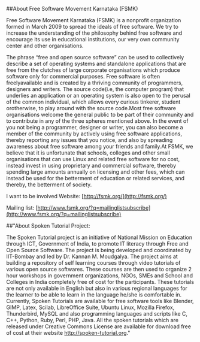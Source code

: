 ##About Free Software Movement Karnataka (FSMK)

Free Software Movement Karnataka (FSMK) is a non­profit organization
formed in March 2009 to spread the ideals of free software. We try to increase the understanding of the philosophy behind free software and encourage its use in educational institutions, our very own community center and other organisations.

The phrase “free and open source software” can be used to collectively describe a set of operating systems and standalone applications that are free from the clutches of large corporate organisations which produce software only for commercial purposes. Free software is often freelyavailable and is created by a thriving community of programmers, designers and writers. The source code(i.e, the computer program) that underlies an application or an operating system is also open to the perusal of the common individual, which allows every curious tinkerer, student orotherwise, to play around with the source code.Most free software organisations welcome the general public to be part of their community and to contribute in any of the three spheres mentioned above.  In the event of you not being a programmer, designer or writer, you can also become a member of the community by actively using free software applications, thereby reporting any issues that you notice, and also by spreading awareness about free software among your friends and family.At FSMK, we believe that it is unfortunate that schools, colleges and other small organisations that can use Linux and related free software for no cost, instead invest in using proprietary and commercial software, thereby spending large amounts annually on licensing and other fees, which can instead be used for the betterment of education or related services, and
thereby, the betterment of society.

I want to be involved
Website:
              [http://fsmk.org/](http://fsmk.org/)

Mailing list:
              [http://www.fsmk.org/?q=mailing­list­subscribe](http://www.fsmk.org/?q=mailing­list­subscribe)


##"About Spoken Tutorial Project:

The Spoken Tutorial project is an initiative of National Mission on Education through ICT, Government of India, to promote IT literacy through Free and Open Source Software. The project is being developed and coordinated by IIT-Bombay and led by Dr. Kannan M. Moudgalya. The project aims at building a repository of self learning courses through video tutorials of various open source softwares. These courses are then used to organize 2 hour workshops in government organizations, NGOs, SMEs and School and Colleges in India completely free of cost for the participants. These tutorials are not only available in English but also in various regional languages for the learner to be able to learn in the language he/she is comfortable in. Currently, Spoken Tutorials are available for free software tools like Blender, GIMP, Latex, Scilab, LibreOffice Suite, Ubuntu Linux, Mozilla Firefox, Thunderbird, MySQL and also programming languages and scripts like C, C++, Python, Ruby, Perl, PHP, Java. All the spoken tutorials which are released under Creative Commons License are available for download free of cost at their website http://spoken-tutorial.org."



